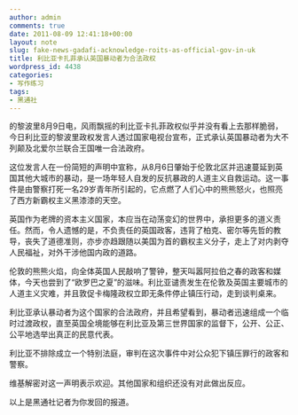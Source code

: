 ```yaml
---
author: admin
comments: true
date: 2011-08-09 12:41:18+00:00
layout: note
slug: fake-news-gadafi-acknowledge-roits-as-official-gov-in-uk
title: 利比亚卡扎菲承认英国暴动者为合法政权
wordpress_id: 4438
categories:
- 写作练习
tags:
- 黑通社
---
```


的黎波里8月9日电，风雨飘摇的利比亚卡扎菲政权似乎并没有看上去那样脆弱，今日利比亚的黎波里政权发言人透过国家电视台宣布，正式承认英国暴动者为大不列颠及北爱尔兰联合王国唯一合法政府。

这位发言人在一份简短的声明中宣称，从8月6日肇始于伦敦北区并迅速蔓延到英国其他大城市的暴动，是一场年轻人自发的反抗暴政的人道主义自救运动。这一事件是由警察打死一名29岁青年所引起的，它点燃了人们心中的熊熊怒火，也照亮了西方新霸权主义黑漆漆的天空。

英国作为老牌的资本主义国家，本应当在动荡变幻的世界中，承担更多的道义责任。然而，令人遗憾的是，不负责任的英国政客，违背了柏克、密尔等先哲的教导，丧失了道德准则，亦步亦趋跟随以美国为首的霸权主义分子，走上了对内剥夺人民福祉，对外干涉他国内政的道路。

伦敦的熊熊火焰，向全体英国人民敲响了警钟，整天叫嚣阿拉伯之春的政客和媒体，今天也尝到了“欧罗巴之夏”的滋味。利比亚谴责发生在伦敦及英国主要城市的人道主义灾难，并且敦促卡梅隆政权立即无条件停止镇压行动，走到谈判桌来。

利比亚承认暴动者为这个国家的合法政府，并且希望看到，暴动者迅速组成一个临时过渡政权，直至英国全境能够在利比亚及第三世界国家的监督下，公开、公正、公平地选举出真正的民意代表。

利比亚不排除成立一个特别法庭，审判在这次事件中对公众犯下镇压罪行的政客和警察。

维基解密对这一声明表示欢迎。其他国家和组织还没有对此做出反应。

以上是黑通社记者为你发回的报道。
